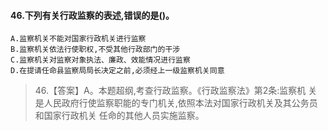 #### 46.下列有关行政监察的表述,错误的是()。
    A.监察机关不能对国家行政机关进行监察
    B.监察机关依法行使职权,不受其他行政部门的干涉
    C.监察机关对监察对象执法、廉政、效能情况进行监察
    D.在提请任命县监察局局长决定之前,必须经上一级监察机关同意
>   46.【答案】A。本题超纲,考查行政监察。《行政监察法》第2条:监察机
    关是人民政府行使监察职能的专门机关,依照本法对国家行政机关及其公务员和国家行政机关
    任命的其他人员实施监察。




















    